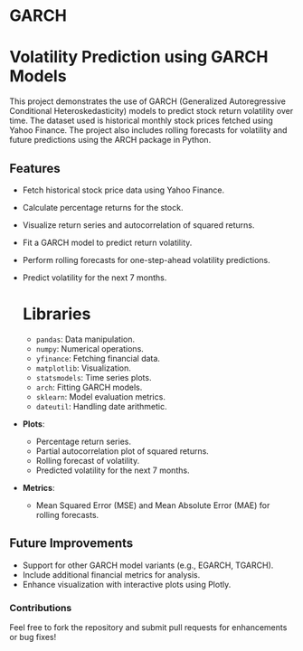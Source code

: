 # GARCH
# Volatility Prediction using GARCH Models

This project demonstrates the use of GARCH (Generalized Autoregressive Conditional Heteroskedasticity) models to predict stock return volatility over time. The dataset used is historical monthly stock prices fetched using Yahoo Finance. The project also includes rolling forecasts for volatility and future predictions using the ARCH package in Python.

## Features
- Fetch historical stock price data using Yahoo Finance.
- Calculate percentage returns for the stock.
- Visualize return series and autocorrelation of squared returns.
- Fit a GARCH model to predict return volatility.
- Perform rolling forecasts for one-step-ahead volatility predictions.
- Predict volatility for the next 7 months.

  # Libraries
  - `pandas`: Data manipulation.
  - `numpy`: Numerical operations.
  - `yfinance`: Fetching financial data.
  - `matplotlib`: Visualization.
  - `statsmodels`: Time series plots.
  - `arch`: Fitting GARCH models.
  - `sklearn`: Model evaluation metrics.
  - `dateutil`: Handling date arithmetic.

- **Plots**:
  - Percentage return series.
  - Partial autocorrelation plot of squared returns.
  - Rolling forecast of volatility.
  - Predicted volatility for the next 7 months.
- **Metrics**:
  - Mean Squared Error (MSE) and Mean Absolute Error (MAE) for rolling forecasts.


## Future Improvements
- Support for other GARCH model variants (e.g., EGARCH, TGARCH).
- Include additional financial metrics for analysis.
- Enhance visualization with interactive plots using Plotly.

### Contributions
Feel free to fork the repository and submit pull requests for enhancements or bug fixes!

